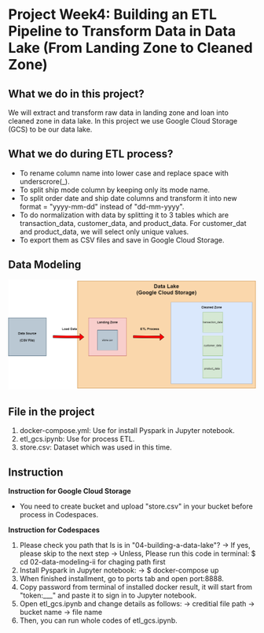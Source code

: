 # Project Week4: Building an ETL Pipeline to Transform Data in Data Lake (From Landing Zone to Cleaned Zone)

## What we do in this project?
We will extract and transform raw data in landing zone and loan into cleaned zone in data lake. In this project we use Google Cloud Storage (GCS) to be our data lake.

## What we do during ETL process?
- To rename column name into lower case and replace space with underscrore(_).
- To split ship mode column by keeping only its mode name.
- To split order date and ship date columns and transform it into new format = "yyyy-mm-dd" instead of "dd-mm-yyyy".
- To do normalization with data by splitting it to 3 tables which are transaction_data, customer_data, and product_data. For customer_dat and product_data, we will select only unique values.
- To export them as CSV files and save in Google Cloud Storage.

## Data Modeling
![Data Modeling](data_model.png)

## File in the project
1. docker-compose.yml:  Use for install Pyspark in Jupyter notebook.
2. etl_gcs.ipynb:  Use for process ETL.
3. store.csv:  Dataset which was used in this time.

## Instruction
**Instruction for Google Cloud Storage**
- You need to create bucket and upload "store.csv" in your bucket before process in Codespaces.

**Instruction for Codespaces**
1. Please check you path that Is is in "04-building-a-data-lake"? 
-> If yes, please skip to the next step
-> Unless, Please run this code in terminal: $ cd 02-data-modeling-ii for chaging path first
2. Install Pyspark in Jupyter notebook:
   -> $ docker-compose up
3. When finished installment, go to ports tab and open port:8888.
4. Copy password from terminal of installed docker result, it will start from "token:___" and paste it to sign in to Jupyter notebook. 
5. Open etl_gcs.ipynb and change details as follows:
    -> creditial file path
    -> bucket name
    -> file name
6. Then, you can run whole codes of etl_gcs.ipynb.
